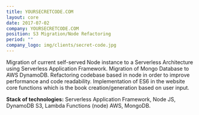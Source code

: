 ```yaml
---
title: YOURSECRETCODE.COM
layout: core
date: 2017-07-02
company: YOURSECRETCODE.COM
position: S3 Migration/Node Refactoring
period: ""
company_logo: img/clients/secret-code.jpg
---
```

Migration of current self-served Node instance to a Serverless Architecture using Serverless Application Framework.
Migration of Mongo Database to AWS DynamoDB.
Refactoring codebase based in node in order to improve performance and code readability.
Implementation of ES6 in the website core functions which is the book creation/generation based on user input.

**Stack of technologies:** Serverless Application Framework, Node JS, DynamoDB S3, Lambda Functions (node) AWS, MongoDB.